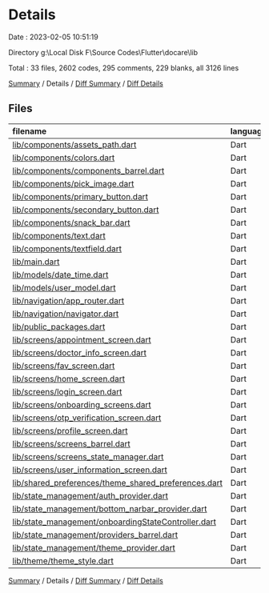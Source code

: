 # Details

Date : 2023-02-05 10:51:19

Directory g:\\Local Disk F\\Source Codes\\Flutter\\docare\\lib

Total : 33 files,  2602 codes, 295 comments, 229 blanks, all 3126 lines

[Summary](results.md) / Details / [Diff Summary](diff.md) / [Diff Details](diff-details.md)

## Files
| filename | language | code | comment | blank | total |
| :--- | :--- | ---: | ---: | ---: | ---: |
| [lib/components/assets_path.dart](/lib/components/assets_path.dart) | Dart | 14 | 3 | 6 | 23 |
| [lib/components/colors.dart](/lib/components/colors.dart) | Dart | 37 | 0 | 16 | 53 |
| [lib/components/components_barrel.dart](/lib/components/components_barrel.dart) | Dart | 7 | 1 | 2 | 10 |
| [lib/components/pick_image.dart](/lib/components/pick_image.dart) | Dart | 17 | 0 | 5 | 22 |
| [lib/components/primary_button.dart](/lib/components/primary_button.dart) | Dart | 39 | 0 | 2 | 41 |
| [lib/components/secondary_button.dart](/lib/components/secondary_button.dart) | Dart | 17 | 1 | 2 | 20 |
| [lib/components/snack_bar.dart](/lib/components/snack_bar.dart) | Dart | 8 | 0 | 3 | 11 |
| [lib/components/text.dart](/lib/components/text.dart) | Dart | 20 | 0 | 2 | 22 |
| [lib/components/textfield.dart](/lib/components/textfield.dart) | Dart | 45 | 2 | 3 | 50 |
| [lib/main.dart](/lib/main.dart) | Dart | 142 | 5 | 13 | 160 |
| [lib/models/date_time.dart](/lib/models/date_time.dart) | Dart | 0 | 15 | 4 | 19 |
| [lib/models/user_model.dart](/lib/models/user_model.dart) | Dart | 32 | 2 | 4 | 38 |
| [lib/navigation/app_router.dart](/lib/navigation/app_router.dart) | Dart | 18 | 1 | 3 | 22 |
| [lib/navigation/navigator.dart](/lib/navigation/navigator.dart) | Dart | 7 | 0 | 2 | 9 |
| [lib/public_packages.dart](/lib/public_packages.dart) | Dart | 6 | 1 | 2 | 9 |
| [lib/screens/appointment_screen.dart](/lib/screens/appointment_screen.dart) | Dart | 191 | 5 | 5 | 201 |
| [lib/screens/doctor_info_screen.dart](/lib/screens/doctor_info_screen.dart) | Dart | 418 | 64 | 33 | 515 |
| [lib/screens/fav_screen.dart](/lib/screens/fav_screen.dart) | Dart | 81 | 2 | 4 | 87 |
| [lib/screens/home_screen.dart](/lib/screens/home_screen.dart) | Dart | 327 | 22 | 9 | 358 |
| [lib/screens/login_screen.dart](/lib/screens/login_screen.dart) | Dart | 276 | 15 | 14 | 305 |
| [lib/screens/onboarding_screens.dart](/lib/screens/onboarding_screens.dart) | Dart | 146 | 8 | 12 | 166 |
| [lib/screens/otp_verification_screen.dart](/lib/screens/otp_verification_screen.dart) | Dart | 137 | 5 | 6 | 148 |
| [lib/screens/profile_screen.dart](/lib/screens/profile_screen.dart) | Dart | 174 | 13 | 8 | 195 |
| [lib/screens/screens_barrel.dart](/lib/screens/screens_barrel.dart) | Dart | 6 | 0 | 0 | 6 |
| [lib/screens/screens_state_manager.dart](/lib/screens/screens_state_manager.dart) | Dart | 14 | 3 | 6 | 23 |
| [lib/screens/user_information_screen.dart](/lib/screens/user_information_screen.dart) | Dart | 171 | 33 | 13 | 217 |
| [lib/shared_preferences/theme_shared_preferences.dart](/lib/shared_preferences/theme_shared_preferences.dart) | Dart | 12 | 0 | 4 | 16 |
| [lib/state_management/auth_provider.dart](/lib/state_management/auth_provider.dart) | Dart | 169 | 7 | 20 | 196 |
| [lib/state_management/bottom_narbar_provider.dart](/lib/state_management/bottom_narbar_provider.dart) | Dart | 19 | 0 | 8 | 27 |
| [lib/state_management/onboardingStateController.dart](/lib/state_management/onboardingStateController.dart) | Dart | 0 | 25 | 8 | 33 |
| [lib/state_management/providers_barrel.dart](/lib/state_management/providers_barrel.dart) | Dart | 1 | 0 | 1 | 2 |
| [lib/state_management/theme_provider.dart](/lib/state_management/theme_provider.dart) | Dart | 18 | 0 | 4 | 22 |
| [lib/theme/theme_style.dart](/lib/theme/theme_style.dart) | Dart | 33 | 62 | 5 | 100 |

[Summary](results.md) / Details / [Diff Summary](diff.md) / [Diff Details](diff-details.md)